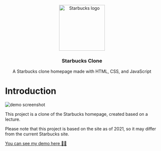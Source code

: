 <p align="center">
  <img width="150" height="150" alt="Starbucks logo" src="https://github.com/xokryzx/Starbucks-clone/assets/141014508/91a50080-1675-479f-b868-47eec92fac67" />
  <h3 align="center">Starbucks Clone</h3>
  <p align="center">A Starbucks clone homepage made with HTML, CSS, and JavaScript</p>
</p>

# Introduction

![demo screenshot](https://github.com/xokryzx/Starbucks-clone/assets/141014508/8d96edd0-3792-455a-bf05-0e7e1c15aed3)

This project is a clone of the Starbucks homepage, created based on a lecture.

Please note that this project is based on the site as of 2021, so it may differ from the current Starbucks site.

[You can see my demo here 🙌🏻](https://xokryzx.github.io/Starbucks-clone/)
